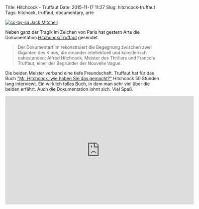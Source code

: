 Title: Hitchcock - Truffaut
Date: 2015-11-17 11:27
Slug: hitchcock-truffaut
Tags: hitchock, truffaut, documentary, arte

[![cc-by-sa Jack Mitchell]({static}/images/hitchcock.jpg)](https://de.wikipedia.org/wiki/Datei:Alfred_Hitchcock_by_Jack_Mitchell.jpg)

Neben ganz der Tragik im Zeichen von Paris hat gestern Arte die Dokumentation [Hitchcock/Truffaut](http://www.arte.tv/guide/de/053420-000-A/hitchcock-truffaut) gesendet.

> Der Dokumentarfilm rekonstruiert die Begegnung zwischen zwei Giganten des Kinos, die einander intellektuell und künstlerisch nahestanden: Alfred Hitchcock, Meister des Thrillers und François Truffaut, einer der Begründer der Nouvelle Vague.

Die beiden Meister verband eine tiefe Freundschaft. Truffaut hat für das Buch ["Mr. Hitchcock, wie haben Sie das gemacht?"](https://de.wikipedia.org/wiki/Mr._Hitchcock,_wie_haben_Sie_das_gemacht%3F) Hitchcock 50 Stunden lang interviewt. Ein wirklich tolles Buch, in dem man sehr viel über die beiden erfährt. Auch die Dokumentation lohnt sich. Viel Spaß.

<iframe src="http://www.arte.tv/guide/de/embed/053420-000/medium" allowfullscreen="true" style="width: 600px; height: 344px;" frameborder="0"></iframe>
